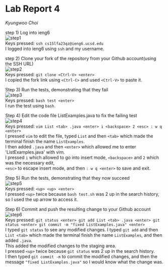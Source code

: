 # Lab Report 4  
*Kyungwoo Choi*  

step 1) Log into ieng6  
![step1](https://github.com/kyc013/cse15l-lab-reports/assets/147003854/8cab29f2-e1bd-4389-aae8-b68d7bb9cb24)  
Keys pressed: `ssh cs15lfa23qz@ieng6.ucsd.edu` <enter>  
I logged into ieng6 using `ssh` and my username.
  
step 2) Clone your fork of the repository from your Github account(using the SSH URL)  
![step2](https://github.com/kyc013/cse15l-lab-reports/assets/147003854/902d43fb-d061-4aa1-b857-aba98bde09e5)  
Keys pressed: `git clone <Ctrl-V> <enter>`  
I copied the fork link using `<Ctrl-C>` and used `<Ctrl-V>` to paste it.  
  
Step 3) Run the tests, demonstrating that they fail  
![step3](https://github.com/kyc013/cse15l-lab-reports/assets/147003854/977299aa-658c-4c0b-8cc8-0e7f12ab65b1)  
Keys pressed: `bash test <enter>`  
I run the test using `bash`.  
  
Step 4) Edit the code file ListExamples.java to fix the failing test  
![step4](https://github.com/kyc013/cse15l-lab-reports/assets/147003854/8d8bbbe9-7273-460e-8cda-030c039a3a93)  
Keys pressed: `vim List <tab> .java <enter> i <backspace> 2 <esc> : w q <enter>`  
I pressed `vim` to edit the file, typed `List` and then `<tab>` which made the terminal finish the name `ListExamples`.  
I then added `.java` and then `<enter>` which allowed me to enter 'ListExamples.java' with vim.  
I pressed `i` which allowed to go into insert mode, `<backspace>` and `2` which was the necessary edit,  
`<esc>` to escape insert mode, and then `: w q <enter>` to save and exit.  
  
Step 5) Run the tests, demonstrating that they now succeed  
![step5](https://github.com/kyc013/cse15l-lab-reports/assets/147003854/ae86bde6-77c3-41ee-b01e-da34c5b84e3d)  
Keys pressed: `<up> <up> <enter>`  
I pressed `<up>` twice because `bash test.sh` was 2 up in the search history, so I used the up arrow to access it.  
  
Step 6) Commit and push the resulting change to your Github account  
![step6](https://github.com/kyc013/cse15l-lab-reports/assets/147003854/bd8ac539-a4c7-419b-bbf5-0c96390310f6)  
Keys pressed: `git status <enter> git add List <tab> .java <enter> git status <enter> git commit -m "fixed ListExamples.java" <enter>`  
I typed `git status` to see any modified changes. 
I typed `git add` and then `List <tab>` which made the terminal finish the name `ListExamples`, and then added `.java`.  
This added the modified changes to the staging area.  
I pressed `<up>` twice because `git status` was 2 up in the search history.  
I then typed `git commit -m` to commit the modified changes, and then the message `"fixed ListExamples.java"` so I would know what the change was.  
